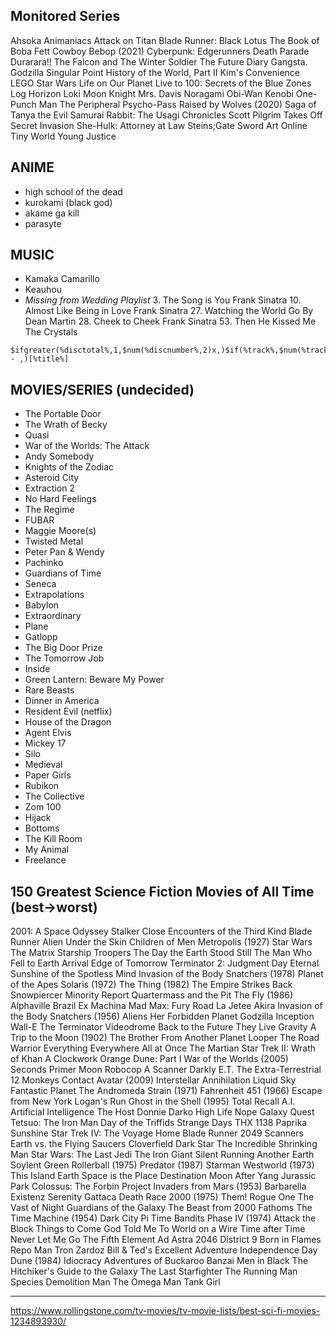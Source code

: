 ## Monitored Series
Ahsoka
Animaniacs
Attack on Titan
Blade Runner: Black Lotus
The Book of Boba Fett
Cowboy Bebop (2021)
Cyberpunk: Edgerunners
Death Parade
Durarara!!
The Falcon and The Winter Soldier
The Future Diary
Gangsta.
Godzilla Singular Point
History of the World, Part II
Kim's Convenience
LEGO Star Wars
Life on Our Planet
Live to 100: Secrets of the Blue Zones
Log Horizon
Loki
Moon Knight
Mrs. Davis
Noragami
Obi-Wan Kenobi
One-Punch Man
The Peripheral
Psycho-Pass
Raised by Wolves (2020)
Saga of Tanya the Evil
Samurai Rabbit: The Usagi Chronicles
Scott Pilgrim Takes Off
Secret Invasion
She-Hulk: Attorney at Law
Steins;Gate
Sword Art Online
Tiny World
Young Justice

## ANIME
- high school of the dead
- kurokami (black god)
- akame ga kill
- parasyte

## MUSIC
- Kamaka Camarillo
- Keauhou
- *Missing from Wedding Playlist*
	3. The Song is You	Frank Sinatra
	10. Almost Like Being in Love	Frank Sinatra
	27. Watching the World Go By	Dean Martin
	28. Cheek to Cheek	Frank Sinatra
	53. Then He Kissed Me	The Crystals

```
$ifgreater(%disctotal%,1,$num(%discnumber%,2)x,)$if(%track%,$num(%track%,2) - ,)[%title%]
```

## MOVIES/SERIES (undecided)
- The Portable Door
- The Wrath of Becky
- Quasi
- War of the Worlds: The Attack
- Andy Somebody
- Knights of the Zodiac
- Asteroid City
- Extraction 2
- No Hard Feelings
- The Regime
- FUBAR
- Maggie Moore(s)
- Twisted Metal
- Peter Pan & Wendy
- Pachinko
- Guardians of Time
- Seneca
- Extrapolations
- Babylon
- Extraordinary
- Plane
- Gatlopp
- The Big Door Prize
- The Tomorrow Job
- Inside
- Green Lantern: Beware My Power
- Rare Beasts
- Dinner in America
- Resident Evil (netflix)
- House of the Dragon
- Agent Elvis
- Mickey 17
- Silo
- Medieval
- Paper Girls
- Rubikon
- The Collective
- Zom 100
- Hijack
- Bottoms
- The Kill Room
- My Animal
- Freelance

## 150 Greatest Science Fiction Movies of All Time (best->worst)
2001: A Space Odyssey
Stalker
Close Encounters of the Third Kind
Blade Runner
Alien
Under the Skin
Children of Men
Metropolis (1927)
Star Wars
The Matrix
Starship Troopers
The Day the Earth Stood Still
The Man Who Fell to Earth
Arrival
Edge of Tomorrow
Terminator 2: Judgment Day
Eternal Sunshine of the Spotless Mind
Invasion of the Body Snatchers (1978)
Planet of the Apes
Solaris (1972)
The Thing (1982)
The Empire Strikes Back
Snowpiercer
Minority Report
Quartermass and the Pit
The Fly (1986)
Alphaville
Brazil
Ex Machina
Mad Max: Fury Road
La Jetee
Akira
Invasion of the Body Snatchers (1956)
Aliens
Her
Forbidden Planet
Godzilla
Inception
Wall-E
The Terminator
Videodrome
Back to the Future
They Live
Gravity
A Trip to the Moon (1902)
The Brother From Another Planet
Looper
The Road Warrior
Everything Everywhere All at Once
The Martian
Star Trek II: Wrath of Khan
A Clockwork Orange
Dune: Part I
War of the Worlds (2005)
Seconds
Primer
Moon
Robocop
A Scanner Darkly
E.T. The Extra-Terrestrial
12 Monkeys
Contact
Avatar (2009)
Interstellar
Annihilation
Liquid Sky
Fantastic Planet
The Andromeda Strain (1971)
Fahrenheit 451 (1966)
Escape from New York
Logan's Run
Ghost in the Shell (1995)
Total Recall
A.I. Artificial Intelligence
The Host
Donnie Darko
High Life
Nope
Galaxy Quest
Tetsuo: The Iron Man
Day of the Triffids
Strange Days
THX 1138
Paprika
Sunshine
Star Trek IV: The Voyage Home
Blade Runner 2049
Scanners
Earth vs. the Flying Saucers
Cloverfield
Dark Star
The Incredible Shrinking Man
Star Wars: The Last Jedi
The Iron Giant
Silent Running
Another Earth
Soylent Green
Rollerball (1975)
Predator (1987)
Starman
Westworld (1973)
This Island Earth
Space is the Place
Destination Moon
After Yang
Jurassic Park
Colossus: The Forbin Project
Invaders from Mars (1953)
Barbarella
Existenz
Serenity
Gattaca
Death Race 2000 (1975)
Them!
Rogue One
The Vast of Night
Guardians of the Galaxy
The Beast from 2000 Fathoms
The Time Machine (1954)
Dark City
Pi
Time Bandits
Phase IV (1974)
Attack the Block
Things to Come
God Told Me To
World on a Wire
Time after Time
Never Let Me Go
The Fifth Element
Ad Astra
2046
District 9
Born in Flames
Repo Man
Tron
Zardoz
Bill & Ted's Excellent Adventure
Independence Day
Dune (1984)
Idiocracy
Adventures of Buckaroo Banzai
Men in Black
The Hitchiker's Guide to the Galaxy
The Last Starfighter
The Running Man
Species
Demolition Man
The Omega Man
Tank Girl

---
https://www.rollingstone.com/tv-movies/tv-movie-lists/best-sci-fi-movies-1234893930/
